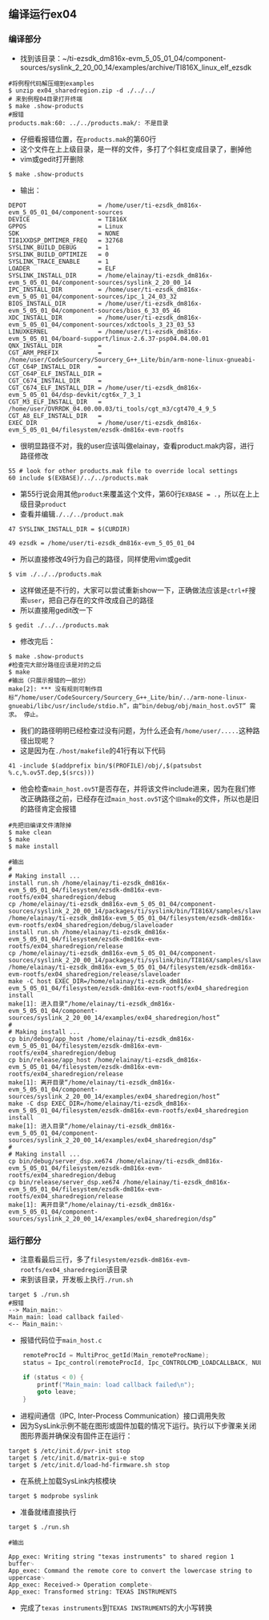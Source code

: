 ## 编译运行ex04
### 编译部分
- 找到该目录：~/ti-ezsdk_dm816x-evm_5_05_01_04/component-sources/syslink_2_20_00_14/examples/archive/TI816X_linux_elf_ezsdk
```shell
#将例程代码解压缩到examples
$ unzip ex04_sharedregion.zip -d ./../../
# 来到例程04目录打开终端
$ make .show-products
#报错
products.mak:60: ../../products.mak/: 不是目录
```
- 仔细看报错位置，在`products.mak`的第60行
- 这个文件在上上级目录，是一样的文件，多打了个斜杠变成目录了，删掉他
- vim或gedit打开删除
```shell
$ make .show-products
```
- 输出：
```shell
DEPOT                    = /home/user/ti-ezsdk_dm816x-evm_5_05_01_04/component-sources
DEVICE                   = TI816X
GPPOS                    = Linux
SDK                      = NONE
TI81XXDSP_DMTIMER_FREQ   = 32768
SYSLINK_BUILD_DEBUG      = 1
SYSLINK_BUILD_OPTIMIZE   = 0
SYSLINK_TRACE_ENABLE     = 1
LOADER                   = ELF
SYSLINK_INSTALL_DIR      = /home/elainay/ti-ezsdk_dm816x-evm_5_05_01_04/component-sources/syslink_2_20_00_14
IPC_INSTALL_DIR          = /home/user/ti-ezsdk_dm816x-evm_5_05_01_04/component-sources/ipc_1_24_03_32
BIOS_INSTALL_DIR         = /home/user/ti-ezsdk_dm816x-evm_5_05_01_04/component-sources/bios_6_33_05_46
XDC_INSTALL_DIR          = /home/user/ti-ezsdk_dm816x-evm_5_05_01_04/component-sources/xdctools_3_23_03_53
LINUXKERNEL              = /home/user/ti-ezsdk_dm816x-evm_5_05_01_04/board-support/linux-2.6.37-psp04.04.00.01
QNX_INSTALL_DIR          = 
CGT_ARM_PREFIX           = /home/user/CodeSourcery/Sourcery_G++_Lite/bin/arm-none-linux-gnueabi-
CGT_C64P_INSTALL_DIR     = 
CGT_C64P_ELF_INSTALL_DIR = 
CGT_C674_INSTALL_DIR     = 
CGT_C674_ELF_INSTALL_DIR = /home/user/ti-ezsdk_dm816x-evm_5_05_01_04/dsp-devkit/cgt6x_7_3_1
CGT_M3_ELF_INSTALL_DIR   = /home/user/DVRRDK_04.00.00.03/ti_tools/cgt_m3/cgt470_4_9_5
CGT_A8_ELF_INSTALL_DIR   = 
EXEC_DIR                 = /home/user/ti-ezsdk_dm816x-evm_5_05_01_04/filesystem/ezsdk-dm816x-evm-rootfs
```
- 很明显路径不对，我的user应该叫做elainay，查看product.mak内容，进行路径修改
```
55 # look for other products.mak file to override local settings
60 include $(EXBASE)/../../products.mak
```
- 第55行说会用其他`product`来覆盖这个文件，第60行`EXBASE = .`，所以在上上级目录`product`
- 查看并编辑`./../../product.mak`
```
47 SYSLINK_INSTALL_DIR = $(CURDIR)

49 ezsdk = /home/user/ti-ezsdk_dm816x-evm_5_05_01_04
```
- 所以直接修改49行为自己的路径，同样使用vim或gedit
```shell
$ vim ./../../products.mak 
```
- 这样做还是不行的，大家可以尝试重新show一下，正确做法应该是`ctrl+F`搜索`user`，把自己存在的文件改成自己的路径
- 所以直接用gedit改一下
```shell
$ gedit ./../../products.mak
```
- 修改完后：
```shell
$ make .show-products
#检查完大部分路径应该是对的之后
$ make
#输出（只展示报错的一部分）
make[2]: *** 没有规则可制作目标“/home/user/CodeSourcery/Sourcery_G++_Lite/bin/../arm-none-linux-gnueabi/libc/usr/include/stdio.h”，由“bin/debug/obj/main_host.ov5T” 需求。 停止。
```
- 我们的路径明明已经检查过没有问题，为什么还会有`/home/user/.....`这种路径出现呢？
- 这是因为在`./host/makefile`的41行有以下代码
```shell
41 -include $(addprefix bin/$(PROFILE)/obj/,$(patsubst %.c,%.ov5T.dep,$(srcs)))
```
- 他会检查`main_host.ov5T`是否存在，并将该文件include进来，因为在我们修改正确路径之前，已经存在过`main_host.ov5T`这个`旧make`的文件，所以也是旧的路径肯定会报错
```shell
#先把旧编译文件清除掉
$ make clean
$ make
$ make install
```
```
#输出
#
# Making install ...
install run.sh /home/elainay/ti-ezsdk_dm816x-evm_5_05_01_04/filesystem/ezsdk-dm816x-evm-rootfs/ex04_sharedregion/debug
cp /home/elainay/ti-ezsdk_dm816x-evm_5_05_01_04/component-sources/syslink_2_20_00_14/packages/ti/syslink/bin/TI816X/samples/slaveloader_debug /home/elainay/ti-ezsdk_dm816x-evm_5_05_01_04/filesystem/ezsdk-dm816x-evm-rootfs/ex04_sharedregion/debug/slaveloader
install run.sh /home/elainay/ti-ezsdk_dm816x-evm_5_05_01_04/filesystem/ezsdk-dm816x-evm-rootfs/ex04_sharedregion/release
cp /home/elainay/ti-ezsdk_dm816x-evm_5_05_01_04/component-sources/syslink_2_20_00_14/packages/ti/syslink/bin/TI816X/samples/slaveloader_release /home/elainay/ti-ezsdk_dm816x-evm_5_05_01_04/filesystem/ezsdk-dm816x-evm-rootfs/ex04_sharedregion/release/slaveloader
make -C host EXEC_DIR=/home/elainay/ti-ezsdk_dm816x-evm_5_05_01_04/filesystem/ezsdk-dm816x-evm-rootfs/ex04_sharedregion install
make[1]: 进入目录“/home/elainay/ti-ezsdk_dm816x-evm_5_05_01_04/component-sources/syslink_2_20_00_14/examples/ex04_sharedregion/host”
#
# Making install ...
cp bin/debug/app_host /home/elainay/ti-ezsdk_dm816x-evm_5_05_01_04/filesystem/ezsdk-dm816x-evm-rootfs/ex04_sharedregion/debug
cp bin/release/app_host /home/elainay/ti-ezsdk_dm816x-evm_5_05_01_04/filesystem/ezsdk-dm816x-evm-rootfs/ex04_sharedregion/release
make[1]: 离开目录“/home/elainay/ti-ezsdk_dm816x-evm_5_05_01_04/component-sources/syslink_2_20_00_14/examples/ex04_sharedregion/host”
make -C dsp EXEC_DIR=/home/elainay/ti-ezsdk_dm816x-evm_5_05_01_04/filesystem/ezsdk-dm816x-evm-rootfs/ex04_sharedregion install
make[1]: 进入目录“/home/elainay/ti-ezsdk_dm816x-evm_5_05_01_04/component-sources/syslink_2_20_00_14/examples/ex04_sharedregion/dsp”
#
# Making install ...
cp bin/debug/server_dsp.xe674 /home/elainay/ti-ezsdk_dm816x-evm_5_05_01_04/filesystem/ezsdk-dm816x-evm-rootfs/ex04_sharedregion/debug
cp bin/release/server_dsp.xe674 /home/elainay/ti-ezsdk_dm816x-evm_5_05_01_04/filesystem/ezsdk-dm816x-evm-rootfs/ex04_sharedregion/release
make[1]: 离开目录“/home/elainay/ti-ezsdk_dm816x-evm_5_05_01_04/component-sources/syslink_2_20_00_14/examples/ex04_sharedregion/dsp”
```
### 运行部分
- 注意看最后三行，多了`filesystem/ezsdk-dm816x-evm-rootfs/ex04_sharedregion`该目录
- 来到该目录，开发板上执行`./run.sh`
```shell
target $ ./run.sh
#报错
--> Main_main:␊
Main_main: load callback failed␊
<-- Main_main:␊
```
- 报错代码位于`main_host.c`
```c
    remoteProcId = MultiProc_getId(Main_remoteProcName);
    status = Ipc_control(remoteProcId, Ipc_CONTROLCMD_LOADCALLBACK, NULL);

    if (status < 0) {
        printf("Main_main: load callback failed\n");
        goto leave;
    }
```
- 进程间通信（IPC, Inter-Process Communication）接口调用失败
- 因为SysLink示例不能在图形或固件加载的情况下运行。执行以下步骤来关闭图形界面并确保没有固件正在运行：
```shell
target $ /etc/init.d/pvr-init stop
target $ /etc/init.d/matrix-gui-e stop
target $ /etc/init.d/load-hd-firmware.sh stop
```
- 在系统上加载SysLink内核模块
```shell
target $ modprobe syslink
```
- 准备就绪直接执行
```shell
target $ ./run.sh

#输出

App_exec: Writing string "texas instruments" to shared region 1 buffer␊
App_exec: Command the remote core to convert the lowercase string to uppercase␊
App_exec: Received-> Operation complete␊
App_exec: Transformed string: TEXAS INSTRUMENTS
```
- 完成了`texas instruments`到`TEXAS INSTRUMENTS`的大小写转换